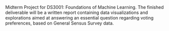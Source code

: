 Midterm Project for DS3001: Foundations of Machine Learning. The finished deliverable will be a written report containing data visualizations and explorations aimed at answering an essential question regarding voting preferences, based on General Sensus Survey data.
